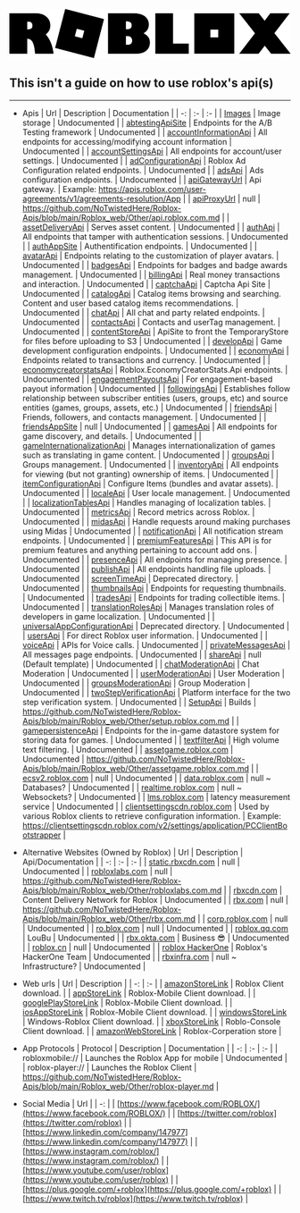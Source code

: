 ![](https://github.com/NoTwistedHere/Storage/blob/main/Images/Roblox_Logo.png)

## This isn't a guide on how to use roblox's api(s)

<hr/>

* Apis
    | Url | Description | Documentation |
    | -: | :- | :- |
    | [Images](https://images.rbxcdn.com/) | Image storage | Undocumented |
    | [abtestingApiSite](https://abtesting.roblox.com) | Endpoints for the A/B Testing framework | Undocumented |
    | [accountInformationApi](https://accountinformation.roblox.com) | All endpoints for accessing/modifying account information | Undocumented |
    | [accountSettingsApi](https://accountsettings.roblox.com) | All endpoints for account/user settings. | Undocumented |
    | [adConfigurationApi](https://adconfiguration.roblox.com) | Roblox Ad Configuration related endpoints. | Undocumented |
    | [adsApi](https://ads.roblox.com) | Ads configuration endpoints. | Undocumented |
    | [apiGatewayUrl](https://apis.roblox.com) | Api gateway. | Example: https://apis.roblox.com/user-agreements/v1/agreements-resolution/App |
    | [apiProxyUrl](https://api.roblox.com) | null | https://github.com/NoTwistedHere/Roblox-Apis/blob/main/Roblox_web/Other/api.roblox.com.md |
    | [assetDeliveryApi](https://assetdelivery.roblox.com) | Serves asset content. | Undocumented |
    | [authApi](https://auth.roblox.com) | All endpoints that tamper with authentication sessions. | Undocumented |
    | [authAppSite](https://authsite.roblox.com) | Authentification endpoints. | Undocumented |
    | [avatarApi](https://avatar.roblox.com) | Endpoints relating to the customization of player avatars. | Undocumented |
    | [badgesApi](https://badges.roblox.com) | Endpoints for badges and badge awards management. | Undocumented |
    | [billingApi](https://billing.roblox.com) | Real money transactions and interaction. | Undocumented |
    | [captchaApi](https://captcha.roblox.com) | Captcha Api Site | Undocumented |
    | [catalogApi](https://catalog.roblox.com) | Catalog items browsing and searching. Content and user based catalog items recommendations. | Undocumented |
    | [chatApi](https://chat.roblox.com) | All chat and party related endpoints. | Undocumented |
    | [contactsApi](https://contacts.roblox.com) | Contacts and userTag management. | Undocumented |
    | [contentStoreApi](https://contentstore.roblox.com) | ApiSite to front the TemporaryStore for files before uploading to S3 | Undocumented |
    | [developApi](https://develop.roblox.com) | Game development configuration endpoints. | Undocumented |
    | [economyApi](https://economy.roblox.com) | Endpoints related to transactions and currency. | Undocumented |
    | [economycreatorstatsApi](https://economycreatorstats.roblox.com) | Roblox.EconomyCreatorStats.Api endpoints. | Undocumented |
    | [engagementPayoutsApi](https://engagementpayouts.roblox.com) | For engagement-based payout information | Undocumented |
    | [followingsApi](https://followings.roblox.com) | Establishes follow relationship between subscriber entities (users, groups, etc) and source entities (games, groups, assets, etc.) | Undocumented |
    | [friendsApi](https://friends.roblox.com) | Friends, followers, and contacts management. | Undocumented |
    | [friendsAppSite](https://friendsite.roblox.com) | null | Undocumented |
    | [gamesApi](https://games.roblox.com) | All endpoints for game discovery, and details. | Undocumented |
    | [gameInternationalizationApi](https://gameinternationalization.roblox.com) | Manages internationalization of games such as translating in game content. | Undocumented |
    | [groupsApi](https://groups.roblox.com) | Groups management. | Undocumented |
    | [inventoryApi](https://inventory.roblox.com) | All endpoints for viewing (but not granting) ownership of items. | Undocumented |
    | [itemConfigurationApi](https://itemconfiguration.roblox.com) | Configure Items (bundles and avatar assets). | Undocumented |
    | [localeApi](https://locale.roblox.com) | User locale management. | Undocumented |
    | [localizationTablesApi](https://localizationtables.roblox.com) | Handles managing of localization tables. | Undocumented |
    | [metricsApi](https://metrics.roblox.com) | Record metrics across Roblox. | Undocumented |
    | [midasApi](https://midas.roblox.com) | Handle requests around making purchases using Midas | Undocumented |
    | [notificationApi](https://notifications.roblox.com) | All notification stream endpoints. | Undocumented |
    | [premiumFeaturesApi](https://premiumfeatures.roblox.com) | This API is for premium features and anything pertaining to account add ons. | Undocumented |
    | [presenceApi](https://presence.roblox.com) | All endpoints for managing presence. | Undocumented |
    | [publishApi](https://publish.roblox.com) | All endpoints handling file uploads. | Undocumented |
    | [screenTimeApi](https://apis.rcs.roblox.com/screen-time-api) | Deprecated directory. | Undocumented |
    | [thumbnailsApi](https://thumbnails.roblox.com) | Endpoints for requesting thumbnails. | Undocumented |
    | [tradesApi](https://trades.roblox.com) | Endpoints for trading collectible items. | Undocumented |
    | [translationRolesApi](https://translationroles.roblox.com) | Manages translation roles of developers in game localization. | Undocumented |
    | [universalAppConfigurationApi](https://apis.roblox.com/universal-app-configuration) | Deprecated directory. | Undocumented |
    | [usersApi](https://users.roblox.com) | For direct Roblox user information. | Undocumented |
    | [voiceApi](https://voice.roblox.com) | APIs for Voice calls. | Undocumented |
    | [privateMessagesApi](https://privatemessages.roblox.com) | All messages page endpoints. | Undocumented |
    | [shareApi](https://share.roblox.com) | null (Default template) | Undocumented |
    | [chatModerationApi](https://chatmoderation.roblox.com) | Chat Moderation | Undocumented |
    | [userModerationApi](https://usermoderation.roblox.com) | User Moderation | Undocumented |
    | [groupsModerationApi](https://groupsmoderation.roblox.com) | Group Moderation | Undocumented |
    | [twoStepVerificationApi](https://twostepverification.roblox.com) | Platform interface for the two step verification system. | Undocumented |
    | [SetupApi](http://setup.roblox.com) | Builds | https://github.com/NoTwistedHere/Roblox-Apis/blob/main/Roblox_web/Other/setup.roblox.com.md |
    | [gamepersistenceApi](https://gamepersistence.roblox.com) | Endpoints for the in-game datastore system for storing data for games. | Undocumented |
    | [textfilterApi](https://textfilter.roblox.com) | High volume text filtering. | Undocumented |
    | [assetgame.roblox.com](http://assetgame.roblox.com) | Undocumented | https://github.com/NoTwistedHere/Roblox-Apis/blob/main/Roblox_web/Other/assetgame.roblox.com.md |
    | [ecsv2.roblox.com](https://ecsv2.roblox.com) | null | Undocumented |
    | [data.roblox.com](http://data.roblox.com) | null ~ Databases? | Undocumented |
    | [realtime.roblox.com](https://realtime.roblox.com) | null ~ Websockets? | Undocumented |
    | [lms.roblox.com](https://lms.roblox.com) | latency measurement service | Undocumented |
    | [clientsettingscdn.roblox.com](https://clientsettingscdn.roblox.com) | Used by various Roblox clients to retrieve configuration information. | Example: https://clientsettingscdn.roblox.com/v2/settings/application/PCClientBootstrapper |

* Alternative Websites (Owned by Roblox)
    | Url | Description | Api/Documentation |
    | -: | :- | :- |
    | [static.rbxcdn.com](https://static.rbxcdn.com) | null | Undocumented |
    | [robloxlabs.com](https://robloxlabs.com) | null | https://github.com/NoTwistedHere/Roblox-Apis/blob/main/Roblox_web/Other/robloxlabs.com.md |
    | [rbxcdn.com](https://rbxcdn.com/) | Content Delivery Network for Roblox | Undocumented |
    | [rbx.com](https://rbx.com) | null | https://github.com/NoTwistedHere/Roblox-Apis/blob/main/Roblox_web/Other/rbx.com.md |
    | [corp.roblox.com](https://corp.roblox.com) | null | Undocumented |
    | [ro.blox.com](https://ro.blox.com) | null | Undocumented |
    | [roblox.qq.com](https://roblox.qq.com) | LouBu | Undocumented |
    | [rbx.okta.com](https://rbx.okta.com/) | Business 😎 | Undocumented |
    | [roblox.cn](https://roblox.cn/) | null | Undocumented |
    | [roblox HackerOne](https://hackerone.com/roblox?type=team) | Roblox's HackerOne Team | Undocumented |
    | [rbxinfra.com](https://rbxinfra.com) | null ~ Infrastructure? | Undocumented |

* Web urls
    | Url | Description |
    | -: | :- |
    | [amazonStoreLink](https://www.amazon.com/Roblox-Corporation/dp/B00NUF4YOA) | Roblox Client download. |
    | [appStoreLink](https://itunes.apple.com/us/app/roblox-mobile/id431946152) | Roblox-Mobile Client download. |
    | [googlePlayStoreLink](https://play.google.com/store/apps/details?id=com.roblox.client&amp;hl=e) | Roblox-Mobile Client download. |
    | [iosAppStoreLink](https://itunes.apple.com/us/app/roblox-mobile/id431946152) | Roblox-Mobile Client download. |
    | [windowsStoreLink](https://www.microsoft.com/en-us/store/games/roblox/9nblgggzm6wm) | Windows-Roblox Client download. |
    | [xboxStoreLink](https://www.microsoft.com/en-us/p/roblox/bq1tn1t79v9k) | Roblo-Console Client download. |
    | [amazonWebStoreLink](https://www.amazon.com/roblox?&amp;_encoding=UTF8&amp;tag=r05d13-20&amp;linkCode=ur2&amp;linkId=4ba2e1ad82f781c8e8cc98329b1066d0&amp;camp=1789&amp;creative=9325) | Roblox-Corperation store |

* App Protocols
    | Protocol | Description | Documentation |
    | -: | :- | :- |
    | robloxmobile:// | Launches the Roblox App for mobile | Undocumented |
    | roblox-player:// | Launches the Roblox Client | https://github.com/NoTwistedHere/Roblox-Apis/blob/main/Roblox_web/Other/roblox-player.md |

* Social Media
    | Url |
    | -: |
    | [https://www.facebook.com/ROBLOX/](https://www.facebook.com/ROBLOX/) |
    | [https://twitter.com/roblox](https://twitter.com/roblox) |
    | [https://www.linkedin.com/company/147977](https://www.linkedin.com/company/147977) |
    | [https://www.instagram.com/roblox/](https://www.instagram.com/roblox/) |
    | [https://www.youtube.com/user/roblox](https://www.youtube.com/user/roblox) |
    | [https://plus.google.com/+roblox](https://plus.google.com/+roblox) |
    | [https://www.twitch.tv/roblox](https://www.twitch.tv/roblox) |
